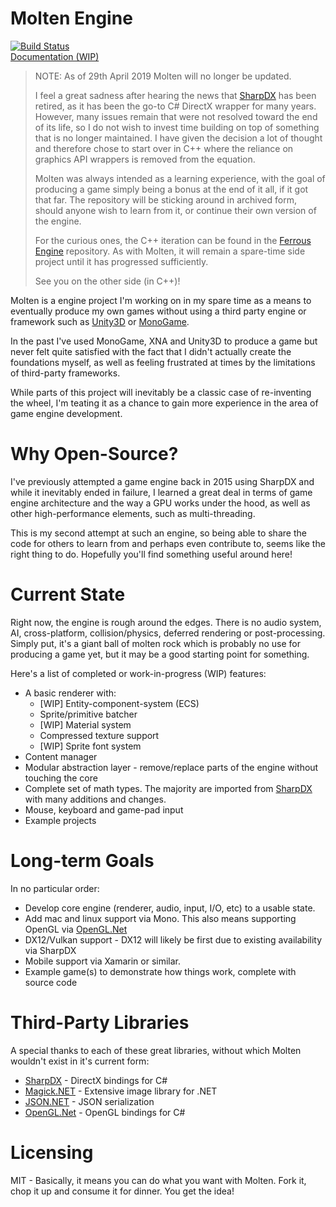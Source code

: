 # Molten Engine
[![Build Status](https://dev.azure.com/jyarwood/MoltenEngine/_apis/build/status/MoltenEngine-.NET%20Desktop-CI)](https://dev.azure.com/jyarwood/MoltenEngine/_build/latest?definitionId=2)  
[Documentation (WIP)](https://syncaidius.github.io/MoltenEngine/docs/Molten.html)

> NOTE: As of 29th April 2019 Molten will no longer be updated. 
>
> I feel a great sadness after hearing the news that [SharpDX](https://github.com/sharpdx/SharpDX) has been retired, as it has been the go-to C# DirectX wrapper for many years. However, many issues remain that were not resolved toward the end of its life, so I do not wish to invest time building on top of something that is no longer maintained. I have given the decision a lot of thought and therefore chose to start over in C++ where the reliance on graphics API wrappers is removed from the equation.
>
> Molten was always intended as a learning experience, with the goal of producing a game simply being a bonus at the end of it all, if it got that far. The repository will be sticking around in archived form, should anyone wish to learn from it, or continue their own version of the engine.
>
> For the curious ones, the C++ iteration can be found in the [Ferrous Engine](https://github.com/Syncaidius/FerrousEngine) repository. As with Molten, it will remain a spare-time side project until it has progressed sufficiently.
>
> See you on the other side (in C++)!

Molten is a engine project I'm working on in my spare time as a means to eventually produce my own games without using a third party engine or framework such as [Unity3D](https://unity3d.com/) or [MonoGame](http://monogame.net).

In the past I've used MonoGame, XNA and Unity3D to produce a game but never felt quite satisfied with the fact that I didn't actually create the foundations myself, as well as feeling frustrated at times by the limitations of third-party frameworks.

While parts of this project will inevitably be a classic case of re-inventing the wheel, I'm teating it as a chance to gain more experience in the area of game engine development. 

# Why Open-Source?
I've previously attempted a game engine back in 2015 using SharpDX and while it inevitably ended in failure, I learned a great deal in terms of game engine architecture and the way a GPU works under the hood, as well as other high-performance elements, such as multi-threading.

This is my second attempt at such an engine, so being able to share the code for others to learn from and perhaps even contribute to, seems like the right thing to do. Hopefully you'll find something useful around here!

# Current State
Right now, the engine is rough around the edges. There is no audio system, AI, cross-platform, collision/physics, deferred rendering or post-processing. Simply put, it's a giant ball of molten rock which is probably no use for producing a game yet, but it may be a good starting point for something.

Here's a list of completed or work-in-progress (WIP) features:
  * A basic renderer with:
    * [WIP] Entity-component-system (ECS)
    * Sprite/primitive batcher
    * [WIP] Material system
	* Compressed texture support
	* [WIP] Sprite font system
  * Content manager
  * Modular abstraction layer - remove/replace parts of the engine without touching the core
  * Complete set of math types. The majority are imported from [SharpDX](https://github.com/sharpdx/SharpDX) with many additions and changes.
  * Mouse, keyboard and game-pad input
  * Example projects
  
  
# Long-term Goals
In no particular order:
  * Develop core engine (renderer, audio, input, I/O, etc) to a usable state.
  * Add mac and linux support via Mono. This also means supporting OpenGL via [OpenGL.Net](https://github.com/luca-piccioni/OpenGL.Net)
  * DX12/Vulkan support - DX12 will likely be first due to existing availability via SharpDX
  * Mobile support via Xamarin or similar.
  * Example game(s) to demonstrate how things work, complete with source code

# Third-Party Libraries
A special thanks to each of these great libraries, without which Molten wouldn't exist in it's current form:
  * [SharpDX](https://github.com/sharpdx/SharpDX) - DirectX bindings for C#
  * [Magick.NET](https://github.com/dlemstra/Magick.NET) - Extensive image library for .NET
  * [JSON.NET](https://www.newtonsoft.com/json) - JSON serialization
  * [OpenGL.Net](https://github.com/luca-piccioni/OpenGL.Net) - OpenGL bindings for C#

# Licensing
MIT - Basically, it means you can do what you want with Molten. Fork it, chop it up and consume it for dinner. You get the idea!
